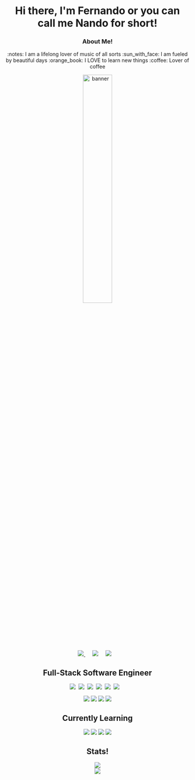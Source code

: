 <h1 align='center'> Hi there, I'm Fernando or you can call me Nando for short!</h1>
<h3 align='center'> About Me! </h3>
<p align='center'> :notes: I am a lifelong lover of music of all sorts :sun_with_face: I am fueled by beautiful days  :orange_book: I LOVE to learn new things :coffee: Lover of coffee</p>
<p align='center'>

<img src="https://64.media.tumblr.com/93009962593c8a108c9269b8fd339f6f/tumblr_ocah6baKRC1sktgg3o2_r1_540.gif" alt="banner" width=40% > 

</p>

<p align='center'>
  <a href="https://fernandoport.dev"><img src="https://img.shields.io/badge/-Portfolio-lightgrey?style=for-the-badge&logo=appveyor"/> </a>&nbsp;&nbsp;&nbsp;&nbsp;
  <a href="https://www.linkedin.com/in/ngalvan00/"><img src="https://img.shields.io/badge/linkedin-%230077B5.svg?&style=for-the-badge&logo=linkedin&logoColor=white" /></a>&nbsp;&nbsp;&nbsp;&nbsp;
  <a href="mailto:n.brighter00@gmail.com?"><img src="https://img.shields.io/badge/gmail-%23D14836.svg?&style=for-the-badge&logo=gmail&logoColor=white" /></a>&nbsp;&nbsp;&nbsp;&nbsp;
</p>


<h2 align='center'> Full-Stack Software Engineer </h2>
<p align='center'>
    <img src="https://img.shields.io/badge/html5%20-%23e34f26.svg?&style=for-the-badge&logo=html5&logoColor=white" />&nbsp;&nbsp;<img src="https://img.shields.io/badge/CSS3-1572B6?&style=for-the-badge&logo=css3&logoColor=white" />&nbsp;&nbsp;<img src="https://img.shields.io/badge/JavaScript-F7DF1E?style=for-the-badge&logo=javascript&logoColor=black" />&nbsp;&nbsp;<img src="https://img.shields.io/badge/React-20232A?style=for-the-badge&logo=react&logoColor=61DAFB" />&nbsp;&nbsp;<img src="https://img.shields.io/badge/Bootstrap-563D7C?style=for-the-badge&logo=bootstrap&logoColor=white">&nbsp;&nbsp;<img src="https://img.shields.io/badge/node.js%20-%23339933.svg?&style=for-the-badge&logo=node.js&logoColor=white" />&nbsp;&nbsp;&nbsp;&nbsp
</p>
<p align='center'>
  <img src='https://img.shields.io/badge/-MongoDB-important?style=for-the-badge&logo=mongodb&logoColor=green'/>
  <img src='https://img.shields.io/badge/-PostgreSQL-yellow?style=for-the-badge&logo=mongodb&logoColor=black'/>
   <img src='https://img.shields.io/badge/-python-lightgray?style=for-the-badge&logo=python&logoColor=purple'/>
  <img src='https://img.shields.io/badge/-Django-informational?style=for-the-badge&logo=django&logoColor=9cf'/>
</p>


<h2 align='center'>Currently Learning</h2>
<p align='center'>
  <img src='https://img.shields.io/badge/-Flask-lightgray?style=for-the-badge&logo=flask&logoColor=green'/>
  <img src='https://img.shields.io/badge/-C%20Sharp-informational?style=for-the-badge&logo=csharp&logoColor=white'/>
   <img src='https://img.shields.io/badge/-Amazon AWS-important?style=for-the-badge&logo=amazonaws&logoColor=white'/>
   <img src='https://img.shields.io/badge/-ASP%20Net-critical?style=for-the-badge&logo=dotnet&logoColor=white'/>
</p>

<h2 align='center'> Stats! </h2>
<p align="center">
<img src="http://github-readme-streak-stats.herokuapp.com?user=NandoLofi&theme=dark&background=000000"/> <br/>
<img src="https://github-readme-stats.vercel.app/api/top-langs/?username=NandoLofi&layout=compact&theme=vision-friendly-dark"/>
</p>
